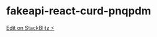 # fakeapi-react-curd-pnqpdm

[Edit on StackBlitz ⚡️](https://stackblitz.com/edit/fakeapi-react-curd-pnqpdm)